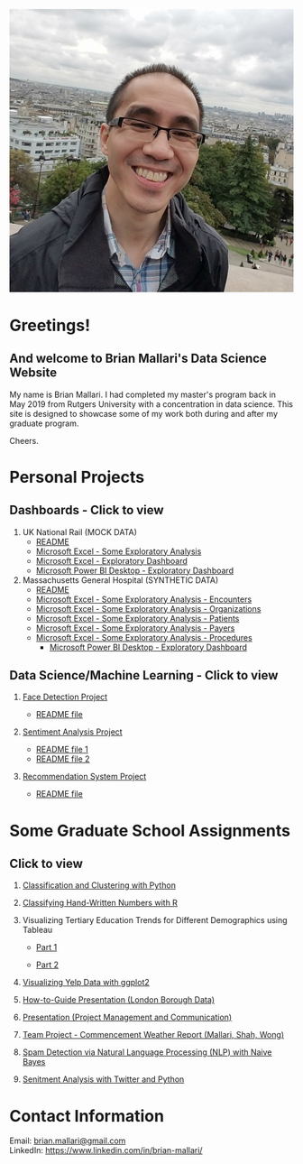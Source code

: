 ![image](GitHub_Profile_Pic_Sacre_Coeur_Paris_cropped.jpg)

# Greetings!
## And welcome to Brian Mallari's Data Science Website

My name is Brian Mallari. I had completed my master's program back in May 2019 from Rutgers University with a concentration in data science.
This site is designed to showcase some of my work both during and after my graduate program. 

Cheers.

# Personal Projects

## Dashboards - Click to view

1. UK National Rail (MOCK DATA)
    - <a href = https://github.com/brianmallari/UK-National-Rail-MOCK-DATA/blob/main/UK_National_Rail_MOCK_DATA_README>README</a>
    - <a href = https://github.com/brianmallari/UK-National-Rail-MOCK-DATA/blob/main/Brian%20Mallari%20-%20Some%20Exploratory%20Analysis%20-%20UK%20Train%20Rides%20-%20Excel%20(MOCK%20DATA).xlsx>Microsoft Excel - Some Exploratory Analysis</a>
    - <a href = https://github.com/brianmallari/UK-National-Rail-MOCK-DATA/blob/main/Brian%20Mallari%20-%20UK%20National%20Rail%20Exploratory%20Dashboard%20-%20Excel%20(Jan%202024%20-%20April%202024%3B%20MOCK%20DATA).xlsx>Microsoft Excel - Exploratory Dashboard</a>
    - <a href = https://github.com/brianmallari/UK-National-Rail-MOCK-DATA/blob/main/Brian%20Mallari%20-%20UK%20National%20Rail%20Exploratory%20Dashboard%20-%20Power%20BI%20Desktop%20(Jan%202024%20-%20April%202024%3B%20MOCK%20DATA).pbix>Microsoft Power BI Desktop - Exploratory Dashboard</a>
2. Massachusetts General Hospital (SYNTHETIC DATA)
    - <a href = https://github.com/brianmallari/Massachusetts-General-Hospital-SYNTHETIC-DATA/blob/main/Masschusetts_General_Hospital_README>README</a>
    - <a href = https://github.com/brianmallari/Massachusetts-General-Hospital-SYNTHETIC-DATA/blob/main/Brian%20Mallari%20-%20Some%20Exploratory%20Analysis%20-%20Encounters%20-%20Excel%20(SYNTHETIC%20DATA).xlsx>Microsoft Excel - Some Exploratory Analysis - Encounters</a>
    - <a href = https://github.com/brianmallari/Massachusetts-General-Hospital-SYNTHETIC-DATA/blob/main/Brian%20Mallari%20-%20Some%20Exploratory%20Analysis%20-%20Organizations%20-%20Excel%20(SYNTHETIC%20DATA).xlsx>Microsoft Excel - Some Exploratory Analysis - Organizations</a>
    - <a href = https://github.com/brianmallari/Massachusetts-General-Hospital-SYNTHETIC-DATA/blob/main/Brian%20Mallari%20-%20Some%20Exploratory%20Analysis%20-%20Patients%20-%20Excel%20(SYNTHETIC%20DATA).xlsx>Microsoft Excel - Some Exploratory Analysis - Patients</a>
    - <a href = https://github.com/brianmallari/Massachusetts-General-Hospital-SYNTHETIC-DATA/blob/main/Brian%20Mallari%20-%20Some%20Exploratory%20Analysis%20-%20Payers%20-%20Excel%20(SYNTHETIC%20DATA).xlsx>Microsoft Excel - Some Exploratory Analysis - Payers</a>
    - <a href = https://github.com/brianmallari/Massachusetts-General-Hospital-SYNTHETIC-DATA/blob/main/Brian%20Mallari%20-%20Some%20Exploratory%20Analysis%20-%20Procedures%20-%20Excel%20(SYNTHETIC%20DATA).xlsx>Microsoft Excel - Some Exploratory Analysis - Procedures</a>
        - <a href = https://github.com/brianmallari/Massachusetts-General-Hospital-SYNTHETIC-DATA/blob/main/Brian%20Mallari%20-%20Massachussets%20General%20Hospital%20Exploratory%20Dashboard%20-%20Power%20BI%20Desktop%20(SYNTHETIC%20DATA).pbix>Microsoft Power BI Desktop - Exploratory Dashboard</a>

## Data Science/Machine Learning - Click to view

1. <a href = "https://github.com/brianmallari/Face-Detection-Project">Face Detection Project</a> 
    - <a href = "https://github.com/brianmallari/Face-Detection-Project/blob/main/Face_Detection_README.pdf">README file</a>

2. <a href = "https://github.com/brianmallari/Sentiment-Analysis-Project">Sentiment Analysis Project</a> 
    - <a href = "https://github.com/brianmallari/Sentiment-Analysis-Project/blob/main/Sentiment_Analysis_README_1st_Half_How_to_Run_Scripts.pdf">README file 1</a>
    - <a href = "https://github.com/brianmallari/Sentiment-Analysis-Project/blob/main/Sentiment_Analysis_README_2nd_Half_Data_Analysis.pdf">README file 2</a>
3. <a href = "https://github.com/brianmallari/Recommendation-System">Recommendation System Project</a> 
    - <a href = "https://github.com/brianmallari/Recommendation-System/blob/main/Recommendation_System_Simple_README.pdf">README file</a>

# Some Graduate School Assignments
## Click to view

1. <a href="https://github.com/brianmallari/brian-mallari.github.io/blob/master/BrianMallari-Sample1-ClassificationAndClusteringwithPython.pdf">Classification and Clustering with Python</a>

2. <a href="https://github.com/brianmallari/brian-mallari.github.io/blob/master/BrianMallari-Sample2-ClassifyingHand-WrittenNumberswithR.pdf">Classifying Hand-Written Numbers with R</a>

3. Visualizing Tertiary Education Trends for Different Demographics using Tableau

    - <a href="https://github.com/brianmallari/brian-mallari.github.io/blob/master/BrianMallari-Sample3a-VisualizingTertiaryEducationTrendsforDifferentDemographicsusingTableau-Part1.pdf">Part 1</a>

    - <a href="https://github.com/brianmallari/brian-mallari.github.io/blob/master/BrianMallari-Sample3b-VisualizingTertiaryEducationTrendsforDifferentDemographicsusingTableau-Part2.pdf">Part 2</a>

4. <a href="https://github.com/brianmallari/brian-mallari.github.io/blob/master/BrianMallari-Sample4-VisualizingYelpDatawithggplot2.pdf">Visualizing Yelp Data with ggplot2</a>

5. <a href="https://github.com/brianmallari/brian-mallari.github.io/blob/master/BrianMallari-Sample5-HowtoGuide-LondonBoroughData.pdf">How-to-Guide Presentation (London Borough Data)</a>

6. <a href="https://github.com/brianmallari/brian-mallari.github.io/blob/master/BrianMallari-Sample6-Presentation-ProjectManagementandCommunication.pdf">Presentation (Project Management and Communication)</a>

7. <a href="https://github.com/brianmallari/brian-mallari.github.io/blob/master/BrianMallari-Sample7-TeamProject-CommencementWeatherReport-MallariShahWong.pdf">Team Project - Commencement Weather Report (Mallari, Shah, Wong)</a>

8. <a href="https://github.com/brianmallari/brian-mallari.github.io/blob/master/BrianMallari-Sample8-NLPwithNaiveBayes.pdf">Spam Detection via Natural Language Processing (NLP) with Naive Bayes</a>

9. <a href="https://github.com/brianmallari/brian-mallari.github.io/blob/master/BrianMallari-Sample9-SentimentAnalysisUsingTwitterandPython.pdf">Senitment Analysis with Twitter and Python</a>

# Contact Information
Email: brian.mallari@gmail.com
<br>
LinkedIn: <a href="https://www.linkedin.com/in/brian-mallari/">https://www.linkedin.com/in/brian-mallari/</a>
